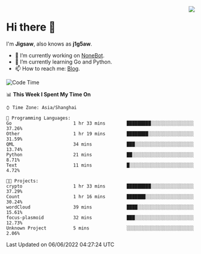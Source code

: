 <a href="#">
  <img align="right" src="https://github-readme-stats.vercel.app/api?username=j1g5awi&count_private=true&show_icons=true&title_color=80070B&text_color=B3B3B3&bg_color=212121&icon_color=80070B" />
</a>

# Hi there 👋

I'm **Jigsaw**, also knows as **j1g5aw**.

- 🔭 I’m currently working on [NoneBot](https://github.com/nonebot).
- 🌱 I’m currently learning Go and Python.
- 📫 How to reach me: [Blog](https://blog.maddestroyer.xyz/).

<!--START_SECTION:waka-->
![Code Time](http://img.shields.io/badge/Code%20Time-0%20secs-blue)

📊 **This Week I Spent My Time On** 

```text
⌚︎ Time Zone: Asia/Shanghai

💬 Programming Languages: 
Go                       1 hr 33 mins        █████████░░░░░░░░░░░░░░░░   37.26% 
Other                    1 hr 19 mins        ████████░░░░░░░░░░░░░░░░░   31.59% 
QML                      34 mins             ███░░░░░░░░░░░░░░░░░░░░░░   13.74% 
Python                   21 mins             ██░░░░░░░░░░░░░░░░░░░░░░░   8.71% 
Text                     11 mins             █░░░░░░░░░░░░░░░░░░░░░░░░   4.72%

🐱‍💻 Projects: 
crypto                   1 hr 33 mins        █████████░░░░░░░░░░░░░░░░   37.29% 
Count                    1 hr 16 mins        ███████░░░░░░░░░░░░░░░░░░   30.24% 
wordCloud                39 mins             ████░░░░░░░░░░░░░░░░░░░░░   15.61% 
focus-plasmoid           32 mins             ███░░░░░░░░░░░░░░░░░░░░░░   12.73% 
Unknown Project          5 mins              ░░░░░░░░░░░░░░░░░░░░░░░░░   2.06%

```


 Last Updated on 06/06/2022 04:27:24 UTC
<!--END_SECTION:waka-->

